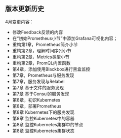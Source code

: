 ## 版本更新历史

4月变更内容：

* 修改Feedback反馈的内容
* 在“初始Prometheus小节”中添加Grafana可视化内容；
* 重构第1章，Prometheus简介小节
* 重构第2章，理解时间序列小节
* 重构第2章，Metrics类型小节
* 重构第2章，PromQL内置函数
* 第4章，添加使用Blackbox进行黑盒监控
* 第7章，Prometheus与服务发现
* 第7章，服务发现与Relabel
* 第7章 基于文件的服务发现
* 第7章 基于Consul的服务发现
* 第8章，初识Kubernetes
* 第8章，部署Prometheus
* 第8章 Kubernetes下的服务发现
* 第8章 监控Kubernetes中的容器
* 第8章 监控Kubernetes集群中的节点
* 第8章 监控Kubernetes集群状态